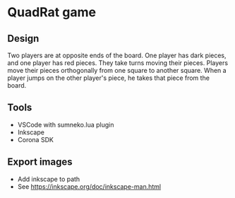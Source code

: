 # QuadRat game

## Design

Two players are at opposite ends of the board. One player has dark pieces, and one player has red pieces. They take turns moving their pieces. Players move their pieces orthogonally from one square to another square. When a player jumps on the other player's piece, he takes that piece from the board.

## Tools

- VSCode with sumneko.lua plugin
- Inkscape
- Corona SDK

## Export images

- Add inkscape to path
- See https://inkscape.org/doc/inkscape-man.html
